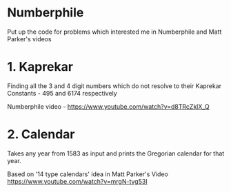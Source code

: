 # Numberphile
Put up the code for problems which interested me in Numberphile and Matt Parker's videos

# 1. Kaprekar

Finding all the 3 and 4 digit numbers which do not resolve to their Kaprekar Constants - 495 and 6174 respectively 

Numberphile video - https://www.youtube.com/watch?v=d8TRcZklX_Q

# 2. Calendar 

Takes any year from 1583 as input and prints the Gregorian calendar for that year.

Based on '14 type calendars' idea in Matt Parker's Video https://www.youtube.com/watch?v=mrgN-tvg53I
